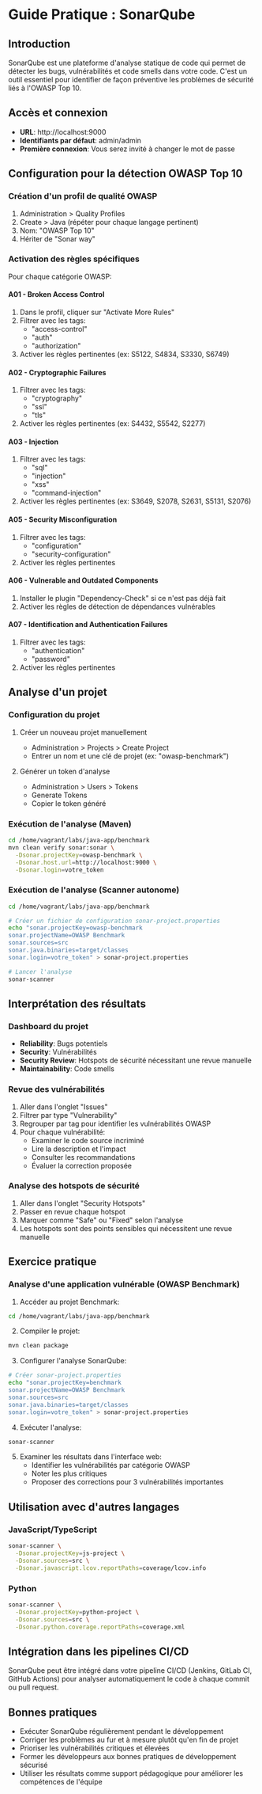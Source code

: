 # Guide Pratique : SonarQube

## Introduction
SonarQube est une plateforme d'analyse statique de code qui permet de détecter les bugs, vulnérabilités et code smells dans votre code. C'est un outil essentiel pour identifier de façon préventive les problèmes de sécurité liés à l'OWASP Top 10.

## Accès et connexion
- **URL**: http://localhost:9000
- **Identifiants par défaut**: admin/admin
- **Première connexion**: Vous serez invité à changer le mot de passe

## Configuration pour la détection OWASP Top 10

### Création d'un profil de qualité OWASP
1. Administration > Quality Profiles
2. Create > Java (répéter pour chaque langage pertinent)
3. Nom: "OWASP Top 10"
4. Hériter de "Sonar way"

### Activation des règles spécifiques
Pour chaque catégorie OWASP:

#### A01 - Broken Access Control
1. Dans le profil, cliquer sur "Activate More Rules"
2. Filtrer avec les tags:
    - "access-control"
    - "auth"
    - "authorization"
3. Activer les règles pertinentes (ex: S5122, S4834, S3330, S6749)

#### A02 - Cryptographic Failures
1. Filtrer avec les tags:
    - "cryptography"
    - "ssl"
    - "tls"
2. Activer les règles pertinentes (ex: S4432, S5542, S2277)

#### A03 - Injection
1. Filtrer avec les tags:
    - "sql"
    - "injection"
    - "xss"
    - "command-injection"
2. Activer les règles pertinentes (ex: S3649, S2078, S2631, S5131, S2076)

#### A05 - Security Misconfiguration
1. Filtrer avec les tags:
    - "configuration"
    - "security-configuration"
2. Activer les règles pertinentes

#### A06 - Vulnerable and Outdated Components
1. Installer le plugin "Dependency-Check" si ce n'est pas déjà fait
2. Activer les règles de détection de dépendances vulnérables

#### A07 - Identification and Authentication Failures
1. Filtrer avec les tags:
    - "authentication"
    - "password"
2. Activer les règles pertinentes

## Analyse d'un projet

### Configuration du projet
1. Créer un nouveau projet manuellement
    - Administration > Projects > Create Project
    - Entrer un nom et une clé de projet (ex: "owasp-benchmark")

2. Générer un token d'analyse
    - Administration > Users > Tokens
    - Generate Tokens
    - Copier le token généré

### Exécution de l'analyse (Maven)
```bash
cd /home/vagrant/labs/java-app/benchmark
mvn clean verify sonar:sonar \
  -Dsonar.projectKey=owasp-benchmark \
  -Dsonar.host.url=http://localhost:9000 \
  -Dsonar.login=votre_token
```

### Exécution de l'analyse (Scanner autonome)
```bash
cd /home/vagrant/labs/java-app/benchmark

# Créer un fichier de configuration sonar-project.properties
echo "sonar.projectKey=owasp-benchmark
sonar.projectName=OWASP Benchmark
sonar.sources=src
sonar.java.binaries=target/classes
sonar.login=votre_token" > sonar-project.properties

# Lancer l'analyse
sonar-scanner
```

## Interprétation des résultats

### Dashboard du projet
- **Reliability**: Bugs potentiels
- **Security**: Vulnérabilités
- **Security Review**: Hotspots de sécurité nécessitant une revue manuelle
- **Maintainability**: Code smells

### Revue des vulnérabilités
1. Aller dans l'onglet "Issues"
2. Filtrer par type "Vulnerability"
3. Regrouper par tag pour identifier les vulnérabilités OWASP
4. Pour chaque vulnérabilité:
    - Examiner le code source incriminé
    - Lire la description et l'impact
    - Consulter les recommandations
    - Évaluer la correction proposée

### Analyse des hotspots de sécurité
1. Aller dans l'onglet "Security Hotspots"
2. Passer en revue chaque hotspot
3. Marquer comme "Safe" ou "Fixed" selon l'analyse
4. Les hotspots sont des points sensibles qui nécessitent une revue manuelle

## Exercice pratique

### Analyse d'une application vulnérable (OWASP Benchmark)
1. Accéder au projet Benchmark:
```bash
cd /home/vagrant/labs/java-app/benchmark
```

2. Compiler le projet:
```bash
mvn clean package
```

3. Configurer l'analyse SonarQube:
```bash
# Créer sonar-project.properties
echo "sonar.projectKey=benchmark
sonar.projectName=OWASP Benchmark
sonar.sources=src
sonar.java.binaries=target/classes
sonar.login=votre_token" > sonar-project.properties
```

4. Exécuter l'analyse:
```bash
sonar-scanner
```

5. Examiner les résultats dans l'interface web:
    - Identifier les vulnérabilités par catégorie OWASP
    - Noter les plus critiques
    - Proposer des corrections pour 3 vulnérabilités importantes

## Utilisation avec d'autres langages

### JavaScript/TypeScript
```bash
sonar-scanner \
  -Dsonar.projectKey=js-project \
  -Dsonar.sources=src \
  -Dsonar.javascript.lcov.reportPaths=coverage/lcov.info
```

### Python
```bash
sonar-scanner \
  -Dsonar.projectKey=python-project \
  -Dsonar.sources=src \
  -Dsonar.python.coverage.reportPaths=coverage.xml
```

## Intégration dans les pipelines CI/CD
SonarQube peut être intégré dans votre pipeline CI/CD (Jenkins, GitLab CI, GitHub Actions) pour analyser automatiquement le code à chaque commit ou pull request.

## Bonnes pratiques
- Exécuter SonarQube régulièrement pendant le développement
- Corriger les problèmes au fur et à mesure plutôt qu'en fin de projet
- Prioriser les vulnérabilités critiques et élevées
- Former les développeurs aux bonnes pratiques de développement sécurisé
- Utiliser les résultats comme support pédagogique pour améliorer les compétences de l'équipe